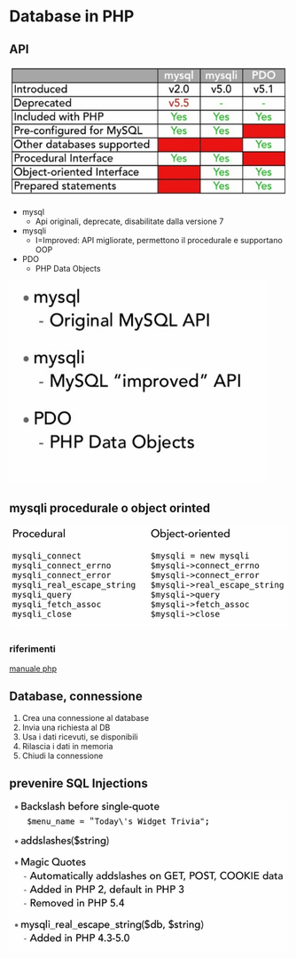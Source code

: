# Database in PHP

## API

![API DB](img/api_db.png)

* mysql
  * Api originali, deprecate, disabilitate dalla versione 7
* mysqli
  * I=Improved: API migliorate, permettono il procedurale e supportano OOP
* PDO
  * PHP Data Objects

![API DB](img/api_db2.png)

## mysqli procedurale o object orinted

![API DB](img/api_db_OOP.png)

### riferimenti

[manuale php](http://php.net/manual/en/mysqlinfo.api.choosing.php)



## Database, connessione

1. Crea una connessione al database
2. Invia una richiesta al DB
3. Usa i dati ricevuti, se disponibili
4. Rilascia i dati in memoria
5. Chiudi la connessione


## prevenire SQL Injections

![API DB](img/sql_injection.png)
